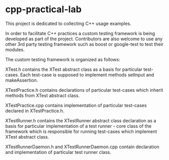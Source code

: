 # cpp-practical-lab

This project is dedicated to collecting C++ usage examples.

In order to facilitate C++ practices a custom testing framework is being developed as part of the project. Contributors are also welcome to use any other 3rd party testing framework such as boost or google-test to test their modules.

The custom testing framework is organized as follows:

XTest.h contains the XTest abstract class as a basis for particular test-cases. Each test-case is supposed to implement methods setInput and makeAssertion.

XTestPractice.h contains declarations of particular test-cases which inherit methods from XTest abstract class.

XTestPractice.cpp contains implementation of particular test-cases declared in XTestPractice.h.

XTestRunner.h contains the XTestRunner abstract class declaration as a basis for particular implementation of a test runner - core class of the framework which is responsible for running test-cases which implement XTest abstract class.

XTestRunnerDaemon.h and XTestRunnerDaemon.cpp contain declaration and implementation of particular test runner class.
